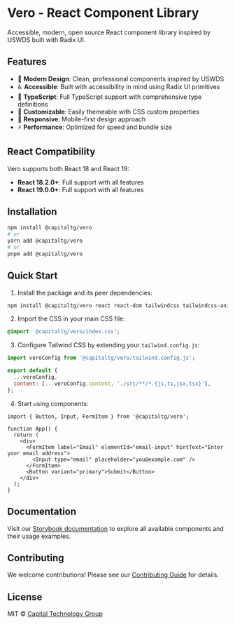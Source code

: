 # Vero - React Component Library

Accessible, modern, open source React component library inspired by USWDS built with Radix UI.

## Features

- 🎨 **Modern Design**: Clean, professional components inspired by USWDS
- ♿ **Accessible**: Built with accessibility in mind using Radix UI primitives
- 🎯 **TypeScript**: Full TypeScript support with comprehensive type definitions
- 🎨 **Customizable**: Easily themeable with CSS custom properties
- 📱 **Responsive**: Mobile-first design approach
- ⚡ **Performance**: Optimized for speed and bundle size

## React Compatibility

Vero supports both React 18 and React 19:

- **React 18.2.0+**: Full support with all features
- **React 19.0.0+**: Full support with all features

## Installation

```bash
npm install @capitaltg/vero
# or
yarn add @capitaltg/vero
# or
pnpm add @capitaltg/vero
```

## Quick Start

1. Install the package and its peer dependencies:

```bash
npm install @capitaltg/vero react react-dom tailwindcss tailwindcss-animate
```

2. Import the CSS in your main CSS file:

```css
@import '@capitaltg/vero/index.css';
```

3. Configure Tailwind CSS by extending your `tailwind.config.js`:

```js
import veroConfig from '@capitaltg/vero/tailwind.config.js';

export default {
  ...veroConfig,
  content: [...veroConfig.content, './src/**/*.{js,ts,jsx,tsx}'],
};
```

4. Start using components:

```tsx
import { Button, Input, FormItem } from '@capitaltg/vero';

function App() {
  return (
    <div>
      <FormItem label="Email" elementId="email-input" hintText="Enter your email address">
        <Input type="email" placeholder="you@example.com" />
      </FormItem>
      <Button variant="primary">Submit</Button>
    </div>
  );
}
```

## Documentation

Visit our [Storybook documentation](https://capitaltg.github.io/vero/) to explore all available components and their usage examples.

## Contributing

We welcome contributions! Please see our [Contributing Guide](CONTRIBUTING.md) for details.

## License

MIT © [Capital Technology Group](https://github.com/capitaltg)
